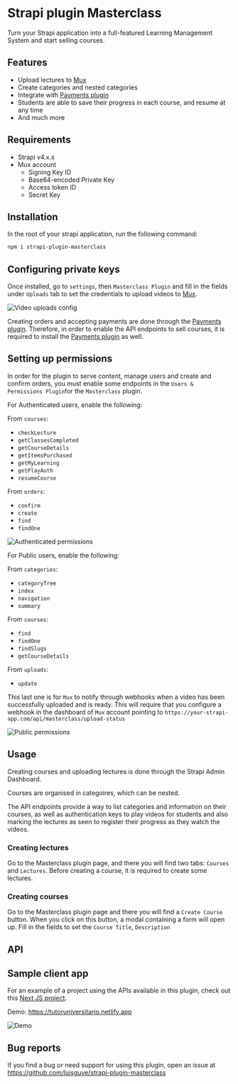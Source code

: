# Strapi plugin Masterclass

Turn your Strapi application into a full-featured Learning Management System and start selling courses.

## Features

- Upload lectures to [Mux](https://mux.com)
- Create categories and nested categories
- Integrate with [Payments plugin](https://npmjs.com/package/strapi-plugin-payments)
- Students are able to save their progress in each course, and resume at any time
- And much more

## Requirements

- Strapi v4.x.x
- Mux account
  - Signing Key ID
  - Base64-encoded Private Key
  - Access token ID
  - Secret Key

## Installation

In the root of your strapi application, run the following command:

```bash
npm i strapi-plugin-masterclass
```

## Configuring private keys

Once installed, go to `settings`, then `Masterclass Plugin` and fill in the fields under `Uploads` tab to set the credentials to upload videos to [Mux](https://mux.com).

![Video uploads config](https://raw.githubusercontent.com/luisguve/strapi-plugin-masterclass/main/video-uploads.png)

Creating orders and accepting payments are done through the [Payments plugin](https://npmjs.com/package/strapi-plugin-payments). Therefore, in order to enable the API endpoints to sell courses, it is required to install the [Payments plugin](https://npmjs.com/package/strapi-plugin-payments) as well.

## Setting up permissions

In order for the plugin to serve content, manage users and create and confirm orders, you must enable some endpoints in the `Users & Permissions Plugin`for the `Masterclass` plugin.

For Authenticated users, enable the following:

From `courses`:

- `checkLecture`
- `getClassesCompleted`
- `getCourseDetails`
- `getItemsPurchased`
- `getMyLearning`
- `getPlayAuth`
- `resumeCourse`

From `orders`:

- `confirm`
- `create`
- `find`
- `findOne`

![Authenticated permissions](https://raw.githubusercontent.com/luisguve/strapi-plugin-masterclass/main/authenticated.png)

For Public users, enable the following:

From `categories`:

- `categoryTree`
- `index`
- `navigation`
- `summary`

From `courses`:

- `find`
- `findOne`
- `findSlugs`
- `getCourseDetails`

From `uploads`:

- `update`

This last one is for `Mux` to notify through webhooks when a video has been successfully uploaded and is ready. This will require that you configure a webhook in the dashboard of `Mux` account pointing to `https://your-strapi-app.com/api/masterclass/upload-status`

![Public permissions](https://raw.githubusercontent.com/luisguve/strapi-plugin-masterclass/main/public.png)

## Usage

Creating courses and uploading lectures is done through the Strapi Admin Dashboard.

Courses are organised in categoires, which can be nested.

The API endpoints provide a way to list categories and information on their courses, as well as authentication keys to play videos for students and also marking the lectures as seen to register their progress as they watch the videos.

### Creating lectures

Go to the Masterclass plugin page, and there you will find two tabs: `Courses` and `Lectures`. Before creating a course, it is required to create some lectures.

### Creating courses

Go to the Masterclass plugin page and there you will find a `Create Course` button. When you click on this button, a modal containing a form will open up. Fill in the fields to set the `Course Title`, `Description`

## API



## Sample client app

For an example of a project using the APIs available in this plugin, check out this [Next JS project](https://github.com/luisguve/tutoru-frontend-ts).

Demo: https://tutoruniversitario.netlify.app

![Demo](https://raw.githubusercontent.com/luisguve/strapi-plugin-masterclass/main/demo.png)

## Bug reports

If you find a bug or need support for using this plugin, open an issue at https://github.com/luisguve/strapi-plugin-masterclass
